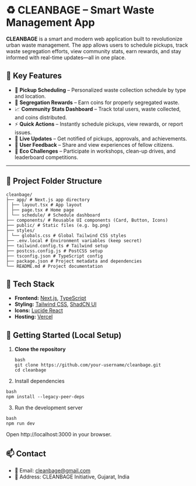 # ♻️ CLEANBAGE – Smart Waste Management App

**CLEANBAGE** is a smart and modern web application built to revolutionize urban waste management. The app allows users to schedule pickups, track waste segregation efforts, view community stats, earn rewards, and stay informed with real-time updates—all in one place.

## 🌟 Key Features

- 📅 **Pickup Scheduling** – Personalized waste collection schedule by type and location.
- 🧹 **Segregation Rewards** – Earn coins for properly segregated waste.
- 📈 **Community Stats Dashboard** – Track total users, waste collected, and coins distributed.
- ⚡ **Quick Actions** – Instantly schedule pickups, view rewards, or report issues.
- 📣 **Live Updates** – Get notified of pickups, approvals, and achievements.
- 💬 **User Feedback** – Share and view experiences of fellow citizens.
- 🌿 **Eco Challenges** – Participate in workshops, clean-up drives, and leaderboard competitions.

---

## 🧱 Project Folder Structure

```
cleanbage/
├── app/ # Next.js app directory
│ ├── layout.tsx # App layout
│ ├── page.tsx # Home page
│ └── schedule/ # Schedule dashboard
├── components/ # Reusable UI components (Card, Button, Icons)
├── public/ # Static files (e.g. bg.png)
├── styles/
│ └── globals.css # Global Tailwind CSS styles
├── .env.local # Environment variables (keep secret)
├── tailwind.config.ts # Tailwind setup
├── postcss.config.js # PostCSS setup
├── tsconfig.json # TypeScript config
├── package.json # Project metadata and dependencies
└── README.md # Project documentation
```


## 🧰 Tech Stack

- **Frontend:** [Next.js](https://nextjs.org/), [TypeScript](https://www.typescriptlang.org/)
- **Styling:** [Tailwind CSS](https://tailwindcss.com/), [ShadCN UI](https://ui.shadcn.com/)
- **Icons:** [Lucide React](https://lucide.dev/)
- **Hosting:** [Vercel](https://vercel.com/)

## 🚀 Getting Started (Local Setup)

1. **Clone the repository**
   ```
   bash
   git clone https://github.com/your-username/cleanbage.git
   cd cleanbage
   ```
   
2. Install dependencies
```
bash
npm install --legacy-peer-deps
```
3. Run the development server
```
bash
npm run dev
```
Open http://localhost:3000 in your browser.
## 📫 Contact

- 📧 Email: cleanbage@gmail.com
- 📍 Address: CLEANBAGE Initiative, Gujarat, India
